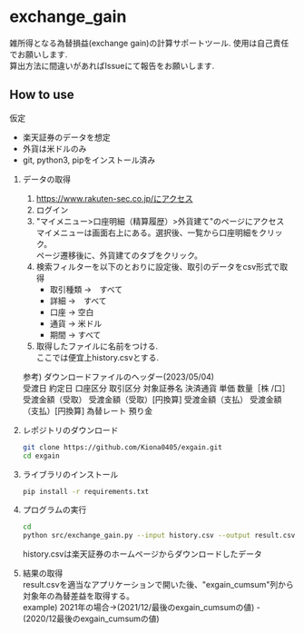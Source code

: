 # exchange_gain

雑所得となる為替損益(exchange gain)の計算サポートツール. 
使用は自己責任でお願いします.  
算出方法に間違いがあればIssueにて報告をお願いします.  

## How to use

仮定

- 楽天証券のデータを想定
- 外貨は米ドルのみ
- git, python3, pipをインストール済み


1. データの取得 
   1. https://www.rakuten-sec.co.jp/にアクセス
   1. ログイン
   1. "マイメニュー>口座明細（精算履歴）>外貨建て"のページにアクセス  
      マイメニューは画面右上にある。選択後、一覧から口座明細をクリック。  
      ページ遷移後に、外貨建てのタブをクリック。
   1. 検索フィルターを以下のとおりに設定後、取引のデータをcsv形式で取得  
      - 取引種類 ->　すべて
      - 詳細 ->　すべて
      - 口座 -> 空白
      - 通貨 -> 米ドル
      - 期間 -> すべて
   1. 取得したファイルに名前をつける.  
      ここでは便宜上history.csvとする.  

    参考) ダウンロードファイルのヘッダー(2023/05/04)  
    受渡日	約定日	口座区分	取引区分	対象証券名	決済通貨	単価	数量［株 /口］	受渡金額（受取）	受渡金額（受取）[円換算]	受渡金額（支払）	受渡金額（支払）[円換算]	為替レート	預り金

1. レポジトリのダウンロード  
   ```bash
   git clone https://github.com/Kiona0405/exgain.git
   cd exgain
   ```

1. ライブラリのインストール
    ```bash
    pip install -r requirements.txt
    ```

1. プログラムの実行  
    ```bash
    cd 
    python src/exchange_gain.py --input history.csv --output result.csv
    ```
    history.csvは楽天証券のホームページからダウンロードしたデータ

1. 結果の取得  
   result.csvを適当なアプリケーションで開いた後、"exgain_cumsum"列から対象年の為替差益を取得する。  
   example) 2021年の場合->(2021/12/最後のexgain_cumsumの値) - (2020/12最後のexgain_cumsumの値)

